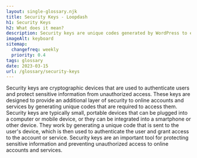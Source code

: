 ```yaml
--- 
layout: single-glossary.njk
title: Security Keys - Loopdash
h1: Security Keys
h2: What does it mean?
description: Security keys are unique codes generated by WordPress to enhance the security of user authentication and protect against brute-force attacks.
imageAlt: keyboard
sitemap:
  changefreq: weekly
  priority: 0.4
tags: glossary
date: 2023-03-15
url: /glossary/security-keys
---
```


Security keys are cryptographic devices that are used to authenticate users and protect sensitive information from unauthorized access. These keys are designed to provide an additional layer of security to online accounts and services by generating unique codes that are required to access them. Security keys are typically small, portable devices that can be plugged into a computer or mobile device, or they can be integrated into a smartphone or other device. They work by generating a unique code that is sent to the user's device, which is then used to authenticate the user and grant access to the account or service. Security keys are an important tool for protecting sensitive information and preventing unauthorized access to online accounts and services.
